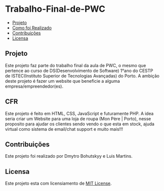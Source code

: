 # Trabalho-Final-de-PWC

- [Projeto](#projeto)
- [Como foi Realizado](#CFR)
- [Contribuições](#contribuições)
- [Licensa](#licensa)

## Projeto

Este projeto faz parte do trabalho final da aula de PWC, o mesmo que pertence ao curso de DS(Desenvolvimento de Software) 1°ano do CESTP de ISTEC(Instituto Superior de Tecnologias Avançadas) do Porto.
A ambição deste projeto é fazer um website que beneficie a alguma empresa/empreendedor(es).

## CFR

Este projeto é feito em HTML, CSS, JavaScript e futuramente PHP.
A idea seria criar um Website para uma loja de roupa (Mon Père | Porto), nesse proposito para ajudar os clientes sendo vendo o que esta em stock, ajuda virtual como sistema de email/chat support e muito mais!!!

## Contribuições

Este projeto foi realizado por Dmytro Bohutskyy e Luis Martins.

## Licensa

Este projeto esta com licensiamento de [MIT License](LICENSE).